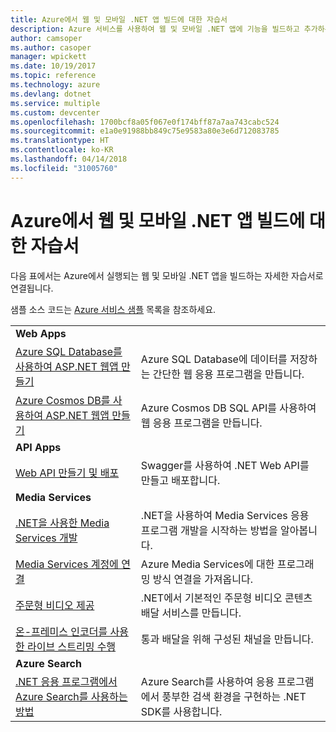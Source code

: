 ```yaml
---
title: Azure에서 웹 및 모바일 .NET 앱 빌드에 대한 자습서
description: Azure 서비스를 사용하여 웹 및 모바일 .NET 앱에 기능을 빌드하고 추가하는 자습서입니다.
author: camsoper
ms.author: casoper
manager: wpickett
ms.date: 10/19/2017
ms.topic: reference
ms.technology: azure
ms.devlang: dotnet
ms.service: multiple
ms.custom: devcenter
ms.openlocfilehash: 1700bcf8a05f067e0f174bff87a7aa743cabc524
ms.sourcegitcommit: e1a0e91988bb849c75e9583a80e3e6d712083785
ms.translationtype: HT
ms.contentlocale: ko-KR
ms.lasthandoff: 04/14/2018
ms.locfileid: "31005760"
---
```

# <a name="tutorials-for-building-web-and-mobile-apps-with-net-in-azure"></a>Azure에서 웹 및 모바일 .NET 앱 빌드에 대한 자습서

다음 표에서는 Azure에서 실행되는 웹 및 모바일 .NET 앱을 빌드하는 자세한 자습서로 연결됩니다.

샘플 소스 코드는 [Azure 서비스 샘플](https://azure.microsoft.com/resources/samples/?platform=dotnet) 목록을 참조하세요.

| | |
|---|---|
| **Web Apps**||
| [Azure SQL Database를 사용하여 ASP.NET 웹앱 만들기][1] | Azure SQL Database에 데이터를 저장하는 간단한 웹 응용 프로그램을 만듭니다. | 
| [Azure Cosmos DB를 사용하여 ASP.NET 웹앱 만들기][2] | Azure Cosmos DB SQL API를 사용하여 웹 응용 프로그램을 만듭니다. | 
| **API Apps**||
| [Web API 만들기 및 배포][3] | Swagger를 사용하여 .NET Web API를 만들고 배포합니다. | 
| **Media Services** | |
| [.NET을 사용한 Media Services 개발][6] | .NET을 사용하여 Media Services 응용 프로그램 개발을 시작하는 방법을 알아봅니다. |
| [Media Services 계정에 연결][7] | Azure Media Services에 대한 프로그래밍 방식 연결을 가져옵니다. |
| [주문형 비디오 제공][4] | .NET에서 기본적인 주문형 비디오 콘텐츠 배달 서비스를 만듭니다. | 
| [온-프레미스 인코더를 사용한 라이브 스트리밍 수행][8] | 통과 배달을 위해 구성된 채널을 만듭니다. |
| **Azure Search**||
| [.NET 응용 프로그램에서 Azure Search를 사용하는 방법][5] | Azure Search를 사용하여 응용 프로그램에서 풍부한 검색 환경을 구현하는 .NET SDK를 사용합니다. | 



[1]: /azure/app-service-web/app-service-web-tutorial-dotnet-sqldatabase
[2]: /azure/cosmos-db/sql-api-dotnet-application
[3]: /azure/app-service-api/app-service-api-dotnet-get-started
[4]: /azure/media-services/media-services-dotnet-get-started
[5]: /azure/search/search-howto-dotnet-sdk
[6]: /azure/media-services/media-services-dotnet-how-to-use
[7]: /azure/media-services/media-services-dotnet-connect-programmatically
[8]: /azure/media-services/media-services-dotnet-live-encode-with-onpremises-encoders
